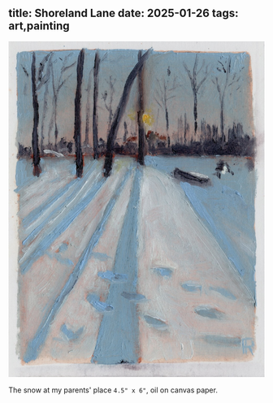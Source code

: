 title: Shoreland Lane
date: 2025-01-26
tags: art,painting
---

![Shoreland Lane](shoreland.jpeg)

The snow at my parents' place `4.5" x 6"`, oil on canvas paper.







